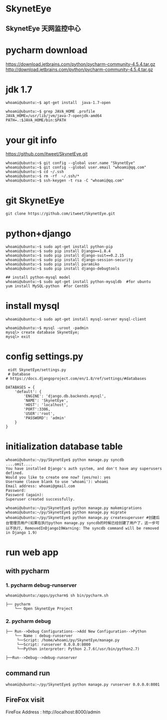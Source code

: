 # SkynetEye

SkynetEye 天网监控中心
---

# pycharm download
https://download.jetbrains.com/python/pycharm-community-4.5.4.tar.gz
http://download.jetbrains.com/python/pycharm-community-4.5.4.tar.gz

# jdk 1.7
```
whoami@ubuntu:~$ apt-get install  java-1.7-open

whoami@ubuntu:~$ grep JAVA_HOME .profile
JAVA_HOME=/usr/lib/jvm/java-7-openjdk-amd64
PATH=.:$JAVA_HOME/bin:$PATH

```

# your git info
https://github.com/itweet/SkynetEye.git
```
whoami@ubuntu:~$ git config --global user.name "SkynetEye"
whoami@ubuntu:~$ git config --global user.email "whoami@qq.com"
whoami@ubuntu:~$ cd ~/.ssh
whoami@ubuntu:~$ rm -rf  ~/.ssh/*
whoami@ubuntu:~$ ssh-keygen -t rsa -C "whoami@qq.com"
```

# git SkynetEye
```
git clone https://github.com/itweet/SkynetEye.git
```

# python+django
```
whoami@ubuntu:~$ sudo apt-get install python-pip
whoami@ubuntu:~$ sudo pip install Django==1.8.4
whoami@ubuntu:~$ sudo pip install django-suit==0.2.15
whoami@ubuntu:~$ sudo pip install django-session-security
whoami@ubuntu:~$ sudo pip install paramiko
whoami@ubuntu:~$ sudo pip install django-debugtools

## install python-mysql model
whoami@ubuntu:~$ sudo apt-get install python-mysqldb  #for ubuntu
yum install MySQL-python  #for CentOS
```

# install mysql
```
whoami@ubuntu:~$ sudo apt-get install mysql-server mysql-client

whoami@ubuntu:~$ mysql -uroot -padmin
mysql> create database SkynetEye;
mysql> exit
```

# config settings.py
```
 eidt SkynetEye/settings.py
 # Database
# https://docs.djangoproject.com/en/1.8/ref/settings/#databases

DATABASES = {
    'default': {
        'ENGINE': 'django.db.backends.mysql',
        'NAME': 'SkynetEye',
        'HOST': 'localhost',
        'PORT':3306,
        'USER':'root',
        'PASSWORD': 'admin'
    }
}
```

# initialization database table
```
whoami@ubuntu:~/py/SkynetEye$ python manage.py syncdb
....omit....
You have installed Django's auth system, and don't have any superusers defined.
Would you like to create one now? (yes/no): yes     
Username (leave blank to use 'whoami'): whoami
Email address: whoami@gmail.com
Password: 
Password (again): 
Superuser created successfully.

whoami@ubuntu:~/py/SkynetEye$ python manage.py makemigrations
whoami@ubuntu:~/py/SkynetEye$ python manage.py migrate
whoami@ubuntu:~/py/SkynetEye$ python manage.py createsuperuser #创建后台管理员用户(如果在执行python manage.py syncdb的时候已经创建了用户了，这一步可以不执行, RemovedInDjango19Warning: The syncdb command will be removed in Django 1.9)
```

# run web app 
## with pycharm
### 1. pycharm debug-runserver
```
whoami@ubuntu:/apps/pycharm$ sh bin/pycharm.sh

├── pycharm 
    └── Open SkynetEye Project
```

### 2. pycharm debug
```
├── Run-->Debug Configurations-->Add New Configuration-->Python
    └── Name : debug-runserver
     └──Script: /home/whoami/py/SkynetEye/manage.py
     └──Script: runserver 0.0.0.0:8000
     └──Python interpreter: Python 2.7.6(/usr/bin/python2.7) 

├──Run-->Debug-->debug-runserver
```

## command run
```
whoami@ubuntu:~/py/SkynetEye$ python manage.py runserver 0.0.0.0:8001
```

## FireFox visit
  FireFox Address : http://localhost:8000/admin 

